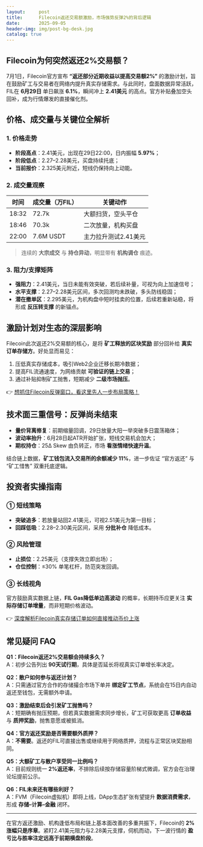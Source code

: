 ```yaml
---
layout:     post
title:      Filecoin返还交易额激励，市场强势反弹2%的背后逻辑
date:       2025-09-05
header-img: img/post-bg-desk.jpg
catalog: true
---
```


## Filecoin为何突然返还2%交易额？
7月1日，Filecoin官方宣布 **“返还部分近期收益以提高交易额2%”** 的激励计划，旨在鼓励矿工与交易者在网络内提升真实存储需求。与此同时，盘面数据异常活跃，FIL在 **6月29日** 单日飙涨 **6.1%**，瞬间冲上 **2.41美元** 的高点。官方补贴叠加空头回补，成为行情爆发的直接催化剂。

## 价格、成交量与关键位全解析

### 1. 价格走势
- **阶段高点**：2.41美元，出现在29日22:00，日内振幅 **5.97%**；  
- **阶段低点**：2.27–2.28美元，买盘持续托底；  
- **当前报价**：2.325美元附近，短线仍保持向上动能。

### 2. 成交量观察
| 时间         | 成交量（万FIL） | 关键动作            |
|--------------|-----------------|---------------------|
| 18:32        | 72.7k           | 大额扫货，空头平仓  |
| 18:46        | 70.3k           | 二次放量，机构买盘  |
| 22:00        | 7.6M USDT       | 主力拉升测试2.41美元 |

> 连续的 **大宗成交** 与 **持仓异动**，明显带有 **机构调仓** 痕迹。

### 3. 阻力/支撑矩阵
- **强阻力**：2.41美元，当日未能有效突破，若后续补量，可视为向上加速信号；  
- **水平支撑**：2.27–2.28美元区间，多次回测均未跌破，多头防线稳固；  
- **潜在撤单区**：2.295美元，为机构盘中短时挂卖的位置，后续若重新站稳，将形成 **反压转支撑** 的新锚点。

## 激励计划对生态的深层影响
Filecoin此次返还2%交易额的核心，是将 **矿工释放的区块奖励** 部分回补给 **真实订单存储方**。好处显而易见：

1. 压低真实存储成本，吸引Web2企业迁移长期冷数据；  
2. 提高FIL流通速度，为网络贡献 **可验证的链上交易**；  
3. 通过补贴抑制矿工抛售，短期减少 **二级市场抛压**。

👉 [想抓住Filecoin反弹窗口，看这里先人一步布局策略！](https://okxdog.com/)

## 技术面三重信号：反弹尚未结束
- **量价背离修复**：前期缩量回调，29日放量大阳一举突破多日震荡箱体；  
- **波动率抬升**：6月28日起ATR开始扩张，短线交易机会加大；  
- **期权持仓**：25Δ Skew 由负转正，市场 **看涨情绪快速升温**。

结合链上数据，**矿工钱包流入交易所的余额减少 11%**，进一步佐证 “官方返还” 与 “矿工惜售” 双重托底逻辑。

## 投资者实操指南

### ① 短线策略
- **突破追多**：若放量站回2.41美元，可视2.51美元为第一目标；  
- **回踩低吸**：2.28–2.30美元区间，采用 **分批补仓** 降低成本。

### ② 风险管理
- **止损位**：2.25美元（支撑失效立即出场）；  
- **仓位控制**：≤30% 单笔杠杆，防范突发回调。

### ③ 长线视角
官方鼓励真实数据上链，**FIL Gas降低单边高波动** 的概率，长期持币应更关注 **实际存储订单增量**，而非短期价格波动。

👉 [深度解析Filecoin真实存储订单如何直接推动币价上涨](https://okxdog.com/)

## 常见疑问 FAQ

**Q1：Filecoin返还2%交易额会持续多久？**  
A：初步公告列出 **90天试行期**，具体是否延长将视真实订单增长率决定。

**Q2：散户如何参与返还计划？**  
A：只需通过官方合作的存储撮合市场下单并 **绑定矿工节点**，系统会在15日内自动返还至钱包，无需额外申请。

**Q3：激励结束后会引发矿工抛售吗？**  
A：短期确有抛压预期，但若真实数据需求同步增长，矿工可获取更高 **订单收益** 与 **质押奖励**，抛售意愿或被抵消。

**Q4：官方返还奖励是否需要额外质押？**  
A：**不需要**。返还的FIL可直接出售或继续用于网络质押，流程与正常区块奖励相同。

**Q5：大额矿工与散户享受同一比例吗？**  
A：目前规则统一 **2%返还率**，不排除后续按存储容量阶梯式微调，官方会在治理论坛提前公示。

**Q6：FIL未来还有哪些利好？**  
A：FVM（Filecoin虚拟机）即将上线，DApp生态扩张有望提升 **数据消费需求**，形成 **存储–计算–金融** 闭环。

---

在官方返还激励、机构逢低布局和链上基本面改善的多重共振下，Filecoin的 **2%涨幅只是序章**。紧盯2.41美元阻力与2.28美元支撑，伺机而动，下一波行情的 **盈亏比与胜率注定远高于前期横盘阶段**。